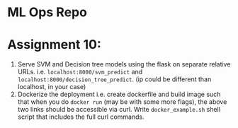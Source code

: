 # ML Ops Repo

# Assignment 10:

1. Serve SVM and Decision tree models using the flask on separate relative URLs. i.e. `localhost:8000/svm_predict` and `localhost:8000/decision_tree_predict`. (ip could be different than localhost, in your case)
2. Dockerize the deployment i.e. create dockerfile and build image such that when you do `docker run` (may be with some more flags), the above two links should be accessible via curl. Write `docker_example.sh` shell script that includes the full curl commands.
